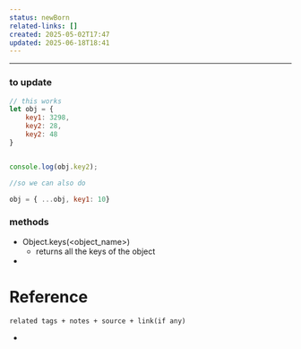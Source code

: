 ```yaml
---
status: newBorn
related-links: []
created: 2025-05-02T17:47
updated: 2025-06-18T18:41
---
```

---


### to update

```js
// this works
let obj = {
    key1: 3298,
    key2: 28,
    key2: 48
}


console.log(obj.key2);

//so we can also do

obj = { ...obj, key1: 10}
```

### methods

- Object.keys(<object_name>)
	- returns all the keys of the object
- 


# Reference
`related tags + notes + source + link(if any)`
 

- 